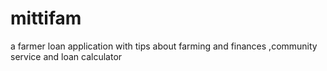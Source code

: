 # mittifam
a farmer loan application with tips about farming and finances ,community service and loan calculator
